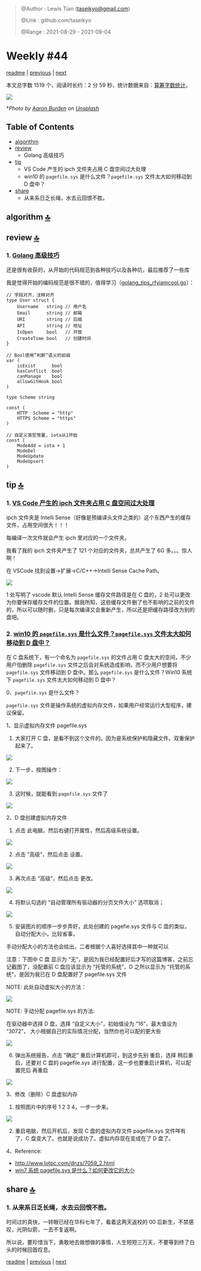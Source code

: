 > @Author  : Lewis Tian (taseikyo@gmail.com)
>
> @Link    : github.com/taseikyo
>
> @Range   : 2021-08-29 - 2021-09-04

# Weekly #44

[readme](../README.md) | [previous](202108W4.md) | [next](202109W2.md)

本文总字数 1519 个，阅读时长约：2 分 59 秒，统计数据来自：[算筹字数统计](http://www.xiqei.com/tools?p=tj)。

![](../images/2021/09/aaron-burden-Qy-CBKUg_X8-unsplash.jpg)

\**Photo by [Aaron Burden](https://unsplash.com/@aaronburden) on [Unsplash](https://unsplash.com/photos/Qy-CBKUg_X8)*

## Table of Contents

- [algorithm](#algorithm-)
- [review](#review-)
    - Golang 高级技巧
- [tip](#tip-)
    - VS Code 产生的 ipch 文件夹占用 C 盘空间过大处理
    - win10 的 `pagefile.sys` 是什么文件？`pagefile.sys` 文件太大如何移动到 D 盘中？
- [share](#share-)
    - 从来系日乏长绳，水去云回恨不胜。

## algorithm [🔝](#weekly-44)

## review [🔝](#weekly-44)

### 1. [Golang 高级技巧](https://github.com/rfyiamcool/share_ppt#golang%E9%AB%98%E7%BA%A7%E6%8A%80%E5%B7%A7)

还是很有收获的，从开始的代码规范到各种技巧以及各种坑，最后推荐了一些库

我是觉得开始的编码规范是很不错的，值得学习（[golang_tips_rfyiamcool.go](../code/golang_tips_rfyiamcool.go)）：

```golang
// 字段对齐，注释对齐
type User struct {
    Username   string // ⽤户名
    Email      string // 邮箱
    URI        string // 后缀
    API        string // 地址
    IsOpen     bool   // 开放
    CreateTime bool   // 创建时间
}

// Bool使用”判断”语义的前缀
var (
    isExist      bool
    hasConflict  bool
    canManage    bool
    allowGitHook bool
)

type Scheme string

const (
    HTTP  Scheme = "http"
    HTTPS Scheme = "https"
)

// 自定义类型常量, iota从1开始
const (
    ModeAdd = iota + 1
    ModeDel
    ModeUpdate
    ModeUpsert
)
```

## tip [🔝](#weekly-44)

### 1. [VS Code 产生的 ipch 文件夹占用 C 盘空间过大处理](https://blog.csdn.net/qq_41688558/article/details/99085069)

ipch 文件夹是 Intelli Sense（好像是预编译头文件之类的）这个东西产生的缓存文件，占用空间很大！！！

每编译一次文件就会产生 ipch 里对应的一个文件夹。

我看了我的 ipch 文件夹产生了 121 个对应的文件夹，总共产生了 6G 多。。。惊人啊！

在 VSCode 找到设置→扩展→C/C++→Intelli Sense Cache Path。

![](../images/2021/09/20190810162709150.png)

1 处写明了 vscode 默认 Intelli Sense 缓存文件路径是在 C 盘的，2 处可以更改为你要保存缓存文件的位置。据我所知，这些缓存文件删了也不影响的之前的文件的，所以可以随时删，只是每次编译又会重新产生，所以还是把缓存路径改为别的盘吧。

### 2. [win10 的 `pagefile.sys` 是什么文件？`pagefile.sys` 文件太大如何移动到 D 盘中？](https://blog.csdn.net/xrinosvip/article/details/81352823)

在 C 盘系统下，有一个命名为 `pagefile.sys` 的文件占用 C 盘太大的空间，不少用户怕删除 `pagefile.sys` 文件之后会对系统造成影响，而不少用户想要将 `pagefile.sys` 文件移动到 D 盘中。那么 `pagefile.sys` 是什么文件？Win10 系统下 `pagefile.sys` 文件太大如何移动到 D 盘中？

0、`pagefile.sys` 是什么文件？

`pagefile.sys` 文件是操作系统的虚拟内存文件，如果用户经常运行大型程序，建议保留。

1、显示虚拟内存文件 pagefile.sys

1. 大家打开 C 盘，是看不到这个文件的。因为是系统保护和隐藏文件。双重保护起来了。

![](../images/2021/09/20180802094209816.png)

2. 下一步，按图操作：

![](../images/2021/09/20180802094733621.png)

3. 这时候，就能看到 `pagefile.sys` 文件了

![](../images/2021/09/20180802095110832.png)

2、D 盘创建虚拟内存文件

1. 点击 此电脑，然后右键打开属性，然后高级系统设置。

![](../images/2021/09/20180802095542235.png)

2. 点击 “高级”，然后点击 设置。

![](../images/2021/09/20180802095925522.png)

3. 再次点击 “高级”，然后点击 更改。

![](../images/2021/09/20180802100252277.png)

4. 将默认勾选的 “自动管理所有驱动器的分页文件大小” 选项取消；

![](../images/2021/09/20180802100534523.png)

5. 安装图片的顺序一步步弄好，此处创建的 pagefie.sys 文件与 C 盘的类似，自动分配大小，比较省事，

手动分配大小的方法也会给出，二者根据个人喜好选择其中一种就可以

注意：下图中 C 盘 显示为 “无”，是因为我已经配置好后才写的这篇博客，之前忘记截图了，没配置前 C 盘应该显示为 “托管的系统”，D 之所以显示为 “托管的系统”，是因为我已在 D 盘配置好了 pagefile.sys 文件

NOTE: 此处自动虚拟大小的方法：

![](../images/2021/09/20180802100915275.png)

NOTE: 手动分配 pagefile.sys 的方法:

在驱动器中选择 D 盘，选择 “自定义大小”，初始值设为 “16”，最大值设为 “3072”， 大小根据自己的实际情况分配，当然你也可以配的更大些

![](../images/2021/09/20180802101904411.png)

6. 弹出系统报告，点击 “确定” 重启计算机即可，到这步先别 重启，选择 稍后重启，还要对 C 盘的 pagefile.sys 进行配置，这一步也要重启计算机，可以配置完后 再重启

![](../images/2021/09/20180802102527731.png)

3、修改（删除）C 盘虚拟内存

1. 按照图片中的序号 1 2 3 4，一步一步来。

![](../images/2021/09/20180802103801670.png)

2. 重启电脑，然后开机后，发现 C 盘的虚拟内存文件 pagefile.sys 文件咩有了，C 盘变大了。也就是说成功了。虚拟内存现在变成在了 D 盘了。

4、Reference:

- http://www.lotpc.com/dnzs/7059_2.html
- [win7 系统 pagefile.sys 是什么？如何更改它的大小](http://xinzhi.wenda.so.com/a/1517732530202865)

## share [🔝](#weekly-44)

### 1. 从来系日乏长绳，水去云回恨不胜。

时间过的真快，一转眼已经在华科七年了，看着这两天返校的 00 后新生，不禁感叹，光阴似箭，一去不复返啊。

所以说，要珍惜当下，勇敢地去做想做的事情，人生短短三万天，不要等到终了白头的时候回首叹息。

[readme](../README.md) | [previous](202108W4.md) | [next](202109W2.md)
